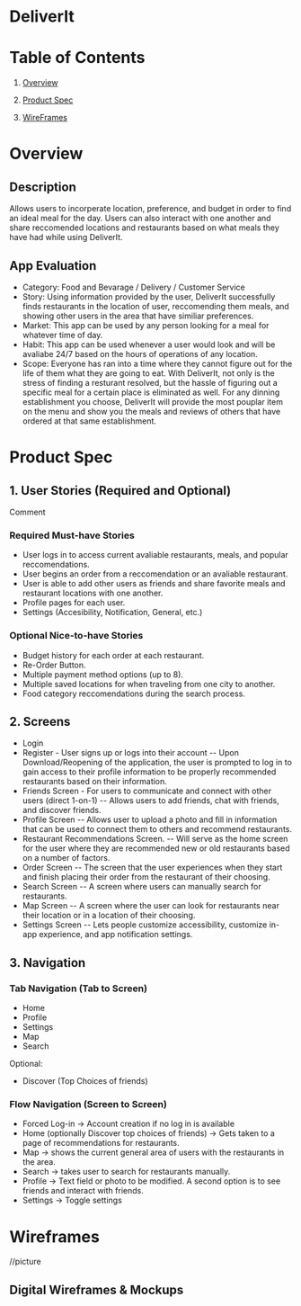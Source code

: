 # DeliverIt
# Table of Contents
1. [Overview](#overview)

2. [Product Spec](#product-spec)

3. [WireFrames](#wireframes)
# Overview

## Description
Allows users to incorperate location, preference, and budget in order to find an ideal meal for the day. Users can also interact with one another and share reccomended locations and restaurants based on what meals they have had while using DeliverIt.

## App Evaluation
- Category: Food and Bevarage / Delivery / Customer Service
- Story: Using information provided by the user, DeliverIt successfully finds restaurants in the location of user, reccomending them meals, and showing other users in the area that have 
  similiar preferences.
- Market: This app can be used by any person looking for a meal for whatever time of day.
- Habit: This app can be used whenever a user would look and will be avaliabe 24/7 based on the hours of operations of any location.
- Scope: Everyone has ran into a time where they cannot figure out for the life of them what they are going to eat. With DeliverIt, not only is the stress of finding a resturant 
  resolved, but the hassle of figuring out a specific meal for a certain place is eliminated as well. For any dinning establishment you choose, DeliverIt will provide the most pouplar 
  item on the menu and show you the meals and reviews of others that have ordered at that same establishment.
# Product Spec
## 1. User Stories (Required and Optional)
Comment
### Required Must-have Stories

- User logs in to access current avaliable restaurants, meals, and popular 
  reccomendations.
- User begins an order from a reccomendation or an avaliable restaurant.
- User is able to add other users as friends and share favorite meals and 
  restaurant locations with one another.
- Profile pages for each user.
- Settings (Accesibility, Notification, General, etc.)

### Optional Nice-to-have Stories

- Budget history for each order at each restaurant.
- Re-Order Button.
- Multiple payment method options (up to 8).
- Multiple saved locations for when traveling from one city to another.
- Food category reccomendations during the search process.

## 2. Screens
- Login
- Register - User signs up or logs into their account
  -- Upon Download/Reopening of the application, the user is prompted to log in to 
    gain access to their profile information to be properly recommended restaurants based on their information.
- Friends Screen - For users to communicate and connect with other users (direct 1-on-1)
    -- Allows users to add friends, chat with friends, and discover friends.
- Profile Screen
    -- Allows user to upload a photo and fill in information that can be used to connect them to others and recommend restaurants.
- Restaurant Recommendations Screen.
    -- Will serve as the home screen for the user where they are recommended new or old restaurants based on a number of factors.
- Order Screen
    -- The screen that the user experiences when they start and finish placing their order from the restaurant of their choosing.
- Search Screen
    -- A screen where users can manually search for restaurants.
- Map Screen
    -- A screen where the user can look for restaurants near their location or in a location of their choosing.
- Settings Screen
    -- Lets people customize accessibility, customize in-app experience, and app notification settings.

## 3. Navigation
### Tab Navigation (Tab to Screen)

- Home 
- Profile
- Settings
- Map
- Search

Optional:
- Discover (Top Choices of friends)

### Flow Navigation (Screen to Screen)

- Forced Log-in -> Account creation if no log in is available
- Home (optionally Discover top choices of friends) -> Gets taken to a page of recommendations for restaurants.
- Map -> shows the current general area of users with the restaurants in the area.
- Search -> takes user to search for restaurants manually.
- Profile -> Text field or photo to be modified. A second option is to see friends and interact with friends.
- Settings -> Toggle settings
# Wireframes
//picture
## Digital Wireframes & Mockups
